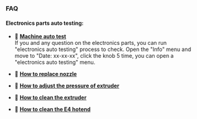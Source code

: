 ### FAQ
#### Electronics parts auto testing:
- :movie_camera: [**Machine auto test**]()  
If you and any question on the electronics parts, you can run "electronics auto testing" process to check.
Open the "Info" menu and move to "Date: xx-xx-xx", click the knob 5 time, you can open a "electronics auto testing" menu.

- :movie_camera: [**How to replace nozzle**](https://youtu.be/N3-aCQg5XYI)

- :movie_camera: [**How to adjust the pressure of extruder**]()
- :movie_camera: [**How to clean the extruder**]()
- :movie_camera: [**How to clean the E4 hotend**]()
